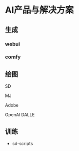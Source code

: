 # AI产品与解决方案

## 生成

### webui

### comfy



## 绘图



SD

MJ

Adobe

OpenAI DALLE
## 训练 



- sd-scripts
